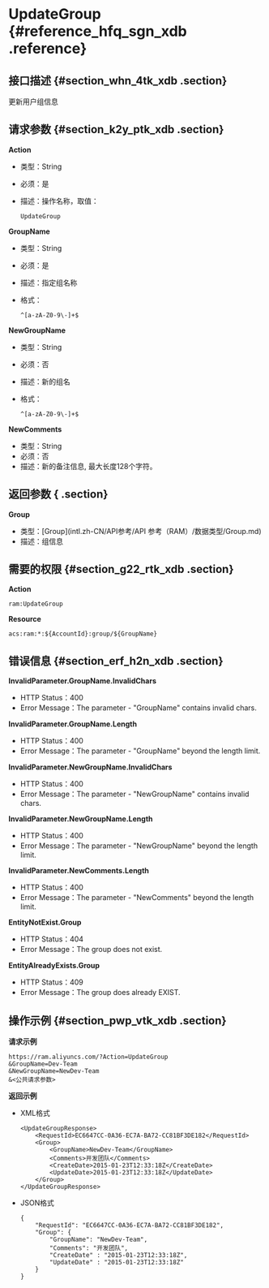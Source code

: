 # UpdateGroup {#reference_hfq_sgn_xdb .reference}

## 接口描述 {#section_whn_4tk_xdb .section}

更新用户组信息

## 请求参数 {#section_k2y_ptk_xdb .section}

**Action**

-   类型：String
-   必须：是
-   描述：操作名称，取值：

    ```
    UpdateGroup
    ```


**GroupName**

-   类型：String
-   必须：是
-   描述：指定组名称
-   格式：

    ```
    ^[a-zA-Z0-9\-]+$
    ```


**NewGroupName**

-   类型：String
-   必须：否
-   描述：新的组名
-   格式：

    ```
    ^[a-zA-Z0-9\-]+$
    ```


**NewComments**

-   类型：String
-   必须：否
-   描述：新的备注信息, 最大长度128个字符。

## 返回参数 { .section}

**Group**

-   类型：[Group](intl.zh-CN/API参考/API 参考（RAM）/数据类型/Group.md)
-   描述：组信息

## 需要的权限 {#section_g22_rtk_xdb .section}

**Action**

```
ram:UpdateGroup
```

**Resource**

```
acs:ram:*:${AccountId}:group/${GroupName}
```

## 错误信息 {#section_erf_h2n_xdb .section}

**InvalidParameter.GroupName.InvalidChars**

-   HTTP Status：400
-   Error Message：The parameter - "GroupName" contains invalid chars.

**InvalidParameter.GroupName.Length**

-   HTTP Status：400
-   Error Message：The parameter - "GroupName" beyond the length limit.

**InvalidParameter.NewGroupName.InvalidChars**

-   HTTP Status：400
-   Error Message：The parameter - "NewGroupName" contains invalid chars.

**InvalidParameter.NewGroupName.Length**

-   HTTP Status：400
-   Error Message：The parameter - "NewGroupName" beyond the length limit.

**InvalidParameter.NewComments.Length**

-   HTTP Status：400
-   Error Message：The parameter - "NewComments" beyond the length limit.

**EntityNotExist.Group**

-   HTTP Status：404
-   Error Message：The group does not exist.

**EntityAlreadyExists.Group**

-   HTTP Status：409
-   Error Message：The group does already EXIST.

## 操作示例 {#section_pwp_vtk_xdb .section}

**请求示例**

```
https://ram.aliyuncs.com/?Action=UpdateGroup
&GroupName=Dev-Team
&NewGroupName=NewDev-Team
&<公共请求参数>
```

**返回示例**

-   XML格式

    ```
    <UpdateGroupResponse>
        <RequestId>EC6647CC-0A36-EC7A-BA72-CC81BF3DE182</RequestId>
        <Group>
            <GroupName>NewDev-Team</GroupName>
            <Comments>开发团队</Comments>
            <CreateDate>2015-01-23T12:33:18Z</CreateDate>
            <UpdateDate>2015-01-23T12:33:18Z</UpdateDate>
        </Group>
    </UpdateGroupResponse>
    ```

-   JSON格式

    ```
    {
        "RequestId": "EC6647CC-0A36-EC7A-BA72-CC81BF3DE182",
        "Group": {
            "GroupName": "NewDev-Team",
            "Comments": "开发团队",
            "CreateDate" : "2015-01-23T12:33:18Z",
            "UpdateDate" : "2015-01-23T12:33:18Z"
        }
    }
    ```


